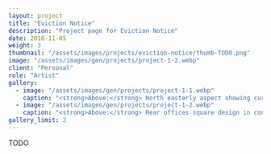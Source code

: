 ```yaml
---
layout: project
title: "Eviction Notice"
description: "Project page for Eviction Notice"
date: 2016-11-05
weight: 3
thumbnail: "/assets/images/projects/eviction-notice/thumb-TODO.png"
image: "/assets/images/gen/projects/project-1-2.webp"
client: "Personal"
role: "Artist"
gallery:
  - image: "/assets/images/gen/projects/project-1-1.webp"
    caption: "<strong>Above:</strong> North easterly aspect showing curved design"
  - image: "/assets/images/gen/projects/project-1-2.webp"
    caption: "<strong>Above:</strong> Rear offices square design in contrast"
gallery_limit: 2
---
```


TODO
